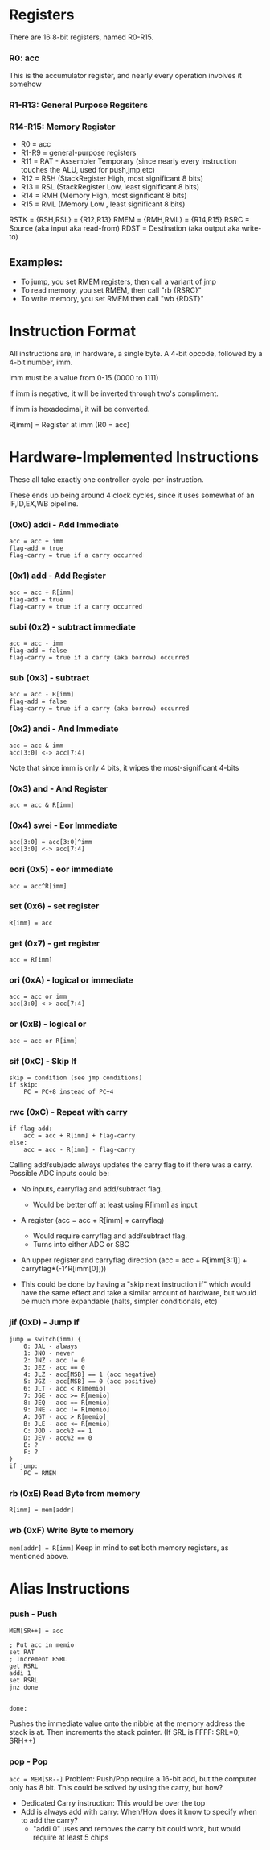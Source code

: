 # Registers

There are 16 8-bit registers, named R0-R15.

### R0: acc

This is the accumulator register, and nearly every operation involves it somehow

### R1-R13: General Purpose Regsiters

### R14-R15: Memory Register
- R0    = acc
- R1-R9 = general-purpose registers
- R11   = RAT - Assembler Temporary (since nearly every instruction touches the ALU, used for push,jmp,etc)
- R12   = RSH (StackRegister High, most significant 8 bits)
- R13   = RSL (StackRegister Low, least significant 8 bits)
- R14   = RMH (Memory High, most  significant 8 bits)
- R15   = RML (Memory Low , least significant 8 bits)

RSTK = {RSH,RSL} = {R12,R13}
RMEM = {RMH,RML} = {R14,R15}
RSRC = Source (aka input aka read-from)
RDST = Destination (aka output aka write-to)

## Examples:
- To jump, you set RMEM registers, then call a variant of jmp
- To read memory, you set RMEM, then call "rb {RSRC}"
- To write memory, you set RMEM then call "wb {RDST}"

# Instruction Format
All instructions are, in hardware, a single byte. A 4-bit opcode, followed by a 4-bit number, imm.

imm must be a value from 0-15 (0000 to 1111)

If imm is negative, it will be inverted through two's compliment.

If imm is hexadecimal, it will be converted.

R[imm] = Register at imm (R0 = acc)

# Hardware-Implemented Instructions

These all take exactly one controller-cycle-per-instruction.

These ends up being around 4 clock cycles, since it uses somewhat of an IF,ID,EX,WB pipeline.

### (0x0) addi - Add Immediate 
```
acc = acc + imm
flag-add = true
flag-carry = true if a carry occurred
```
### (0x1) add - Add Register 
```
acc = acc + R[imm]
flag-add = true
flag-carry = true if a carry occurred
```
### subi (0x2) - subtract immediate
```
acc = acc - imm
flag-add = false
flag-carry = true if a carry (aka borrow) occurred
```
### sub (0x3) - subtract
```
acc = acc - R[imm]
flag-add = false
flag-carry = true if a carry (aka borrow) occurred
```
### (0x2) andi - And Immediate 
```
acc = acc & imm
acc[3:0] <-> acc[7:4]
```
Note that since imm is only 4 bits, it wipes the most-significant 4-bits
### (0x3) and - And Register
```acc = acc & R[imm]```
### (0x4) swei - Eor Immediate
```
acc[3:0] = acc[3:0]^imm
acc[3:0] <-> acc[7:4]
```
### eori (0x5) - eor immediate
```acc = acc^R[imm]```
### set (0x6) - set register
```R[imm] = acc```
### get (0x7) - get register
```acc = R[imm]```
### ori (0xA) - logical or immediate
```
acc = acc or imm
acc[3:0] <-> acc[7:4]
```
### or (0xB) - logical or
```acc = acc or R[imm]```
### sif (0xC) - Skip If
```
skip = condition (see jmp conditions)
if skip:
    PC = PC+8 instead of PC+4
```
### rwc (0xC) - Repeat with carry
```
if flag-add:
    acc = acc + R[imm] + flag-carry
else:
    acc = acc - R[imm] - flag-carry 
```
Calling add/sub/adc always updates the carry flag to if there was a carry.
Possible ADC inputs could be:
- No inputs, carryflag and add/subtract flag.
  - Would be better off at least using R[imm] as input
- A register (acc = acc + R[imm] + carryflag)
  - Would require carryflag and add/subtract flag.
  - Turns into either ADC or SBC
- An upper register and carryflag direction (acc = acc + R[imm[3:1]] + carryflag*(-1^R[imm[0]]))

- This could be done by having a "skip next instruction if" which would have the same effect and take a similar amount of hardware, but would be much more expandable (halts, simpler conditionals, etc)
### jif (0xD) - Jump If
```
jump = switch(imm) {
    0: JAL - always
    1: JNO - never
    2: JNZ - acc != 0
    3: JEZ - acc == 0
    4: JLZ - acc[MSB] == 1 (acc negative)
    5: JGZ - acc[MSB] == 0 (acc positive) 
    6: JLT - acc < R[memio]
    7: JGE - acc >= R[memio]
    8: JEQ - acc == R[memio]
    9: JNE - acc != R[memio]
    A: JGT - acc > R[memio]
    B: JLE - acc <= R[memio]
    C: JOD - acc%2 == 1
    D: JEV - acc%2 == 0
    E: ?
    F: ?
}
if jump:
    PC = RMEM
```
### rb (0xE) Read Byte from memory
```R[imm] = mem[addr]```
### wb (0xF) Write Byte to memory
```mem[addr] = R[imm]```
Keep in mind to set both memory registers, as mentioned above.

# Alias Instructions

### push - Push
```MEM[SR++] = acc```

```
; Put acc in memio
set RAT
; Increment RSRL
get RSRL
addi 1
set RSRL
jnz done


done:

```

Pushes the immediate value onto the nibble at the memory address the stack is at.
Then increments the stack pointer. (If SRL is FFFF: SRL=0; SRH++)
### pop - Pop
```acc = MEM[SR--]```
Problem: Push/Pop require a 16-bit add, but the computer only has 8 bit. This could be solved by using the carry, but how?
 - Dedicated Carry instruction: This would be over the top
 - Add is always add with carry: When/How does it know to specify when to add the carry?
   - "addi 0" uses and removes the carry bit could work, but would require at least 5 chips